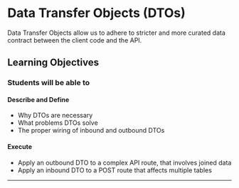 # Data Transfer Objects (DTOs)

Data Transfer Objects allow us to adhere to stricter and more curated data contract between the client code and the API.

## Learning Objectives

### Students will be able to

#### Describe and Define

- Why DTOs are necessary
- What problems DTOs solve
- The proper wiring of inbound and outbound DTOs

#### Execute

- Apply an outbound DTO to a complex API route, that involves joined data
- Apply an inbound DTO to a POST route that affects multiple tables

_____
